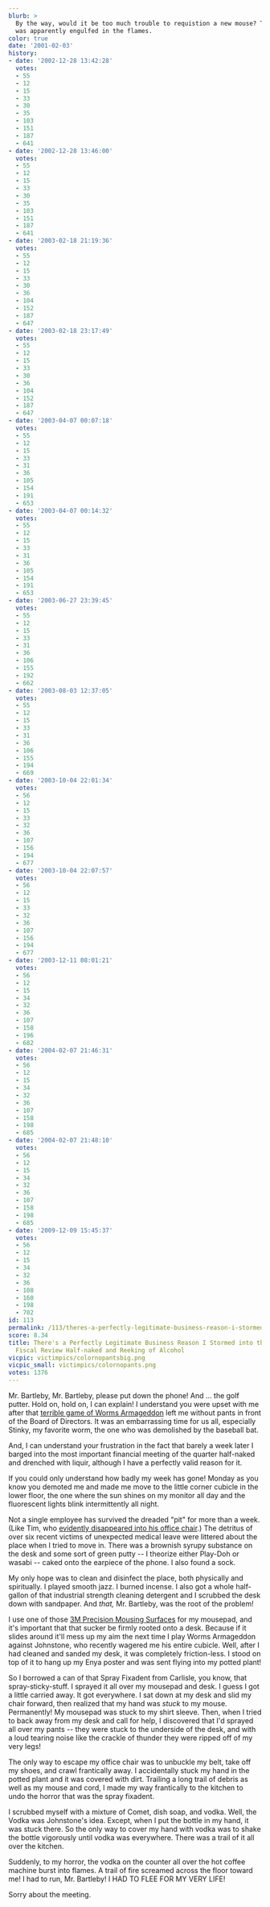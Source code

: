 ```yaml
---
blurb: >
  By the way, would it be too much trouble to requistion a new mouse? The last one
  was apparently engulfed in the flames.
color: true
date: '2001-02-03'
history:
- date: '2002-12-28 13:42:28'
  votes:
  - 55
  - 12
  - 15
  - 33
  - 30
  - 35
  - 103
  - 151
  - 187
  - 641
- date: '2002-12-28 13:46:00'
  votes:
  - 55
  - 12
  - 15
  - 33
  - 30
  - 35
  - 103
  - 151
  - 187
  - 641
- date: '2003-02-18 21:19:36'
  votes:
  - 55
  - 12
  - 15
  - 33
  - 30
  - 36
  - 104
  - 152
  - 187
  - 647
- date: '2003-02-18 23:17:49'
  votes:
  - 55
  - 12
  - 15
  - 33
  - 30
  - 36
  - 104
  - 152
  - 187
  - 647
- date: '2003-04-07 00:07:18'
  votes:
  - 55
  - 12
  - 15
  - 33
  - 31
  - 36
  - 105
  - 154
  - 191
  - 653
- date: '2003-04-07 00:14:32'
  votes:
  - 55
  - 12
  - 15
  - 33
  - 31
  - 36
  - 105
  - 154
  - 191
  - 653
- date: '2003-06-27 23:39:45'
  votes:
  - 55
  - 12
  - 15
  - 33
  - 31
  - 36
  - 106
  - 155
  - 192
  - 662
- date: '2003-08-03 12:37:05'
  votes:
  - 55
  - 12
  - 15
  - 33
  - 31
  - 36
  - 106
  - 155
  - 194
  - 669
- date: '2003-10-04 22:01:34'
  votes:
  - 56
  - 12
  - 15
  - 33
  - 32
  - 36
  - 107
  - 156
  - 194
  - 677
- date: '2003-10-04 22:07:57'
  votes:
  - 56
  - 12
  - 15
  - 33
  - 32
  - 36
  - 107
  - 156
  - 194
  - 677
- date: '2003-12-11 08:01:21'
  votes:
  - 56
  - 12
  - 15
  - 34
  - 32
  - 36
  - 107
  - 158
  - 196
  - 682
- date: '2004-02-07 21:46:31'
  votes:
  - 56
  - 12
  - 15
  - 34
  - 32
  - 36
  - 107
  - 158
  - 198
  - 685
- date: '2004-02-07 21:48:10'
  votes:
  - 56
  - 12
  - 15
  - 34
  - 32
  - 36
  - 107
  - 158
  - 198
  - 685
- date: '2009-12-09 15:45:37'
  votes:
  - 56
  - 12
  - 15
  - 34
  - 32
  - 36
  - 108
  - 160
  - 198
  - 702
id: 113
permalink: /113/theres-a-perfectly-legitimate-business-reason-i-stormed-into-the-quarterly-fiscal-review-halfnaked-and-reeking-of-alcohol/
score: 8.34
title: There's a Perfectly Legitimate Business Reason I Stormed into the Quarterly
  Fiscal Review Half-naked and Reeking of Alcohol
vicpic: victimpics/colornopantsbig.png
vicpic_small: victimpics/colornopants.png
votes: 1376
---
```


Mr. Bartleby, Mr. Bartleby, please put down the phone! And ... the golf
putter. Hold on, hold on, I can explain! I understand you were upset
with me after that [terrible game of Worms
Armageddon](@/victim/104.md) left me without pants in front of the
Board of Directors. It was an embarrassing time for us all, especially
Stinky, my favorite worm, the one who was demolished by the baseball
bat.

And, I can understand your frustration in the fact that barely a week
later I barged into the most important financial meeting of the quarter
half-naked and drenched with liquir, although I have a perfectly valid
reason for it.

If you could only understand how badly my week has gone! Monday as you
know you demoted me and made me move to the little corner cubicle in the
lower floor, the one where the sun shines on my monitor all day and the
fluorescent lights blink intermittently all night.

Not a single employee has survived the dreaded "pit" for more than a
week. (Like Tim, who [evidently disappeared into his office
chair](@/victim/105.md).) The detritus of over six recent victims of
unexpected medical leave were littered about the place when I tried to
move in. There was a brownish syrupy substance on the desk and some sort
of green putty -- I theorize either Play-Doh or wasabi -- caked onto the
earpiece of the phone. I also found a sock.

My only hope was to clean and disinfect the place, both physically and
spiritually. I played smooth jazz. I burned incense. I also got a whole
half-gallon of that industrial strength cleaning detergent and I
scrubbed the desk down with sandpaper. And *that,* Mr. Bartleby, was the
root of the problem!

I use one of those [3M Precision Mousing
Surfaces](http://web.archive.org/web/20010203000000/http://blackmarket.gamespy.com/blackmarket/product.asp?pfid=10501)
for my mousepad, and it's important that that sucker be firmly rooted
onto a desk. Because if it slides around it'll mess up my aim the next
time I play Worms Armageddon against Johnstone, who recently wagered me
his entire cubicle. Well, after I had cleaned and sanded my desk, it was
completely friction-less. I stood on top of it to hang up my Enya poster
and was sent flying into my potted plant!

So I borrowed a can of that Spray Fixadent from Carlisle, you know, that
spray-sticky-stuff. I sprayed it all over my mousepad and desk. I guess
I got a little carried away. It got everywhere. I sat down at my desk
and slid my chair forward, then realized that my hand was *stuck* to my
mouse. Permanently! My mousepad was stuck to my shirt sleeve. Then, when
I tried to back away from my desk and call for help, I discovered that
I'd sprayed all over my pants -- they were stuck to the underside of the
desk, and with a loud tearing noise like the crackle of thunder they
were ripped off of my very legs!

The only way to escape my office chair was to unbuckle my belt, take off
my shoes, and crawl frantically away. I accidentally stuck my hand in
the potted plant and it was covered with dirt. Trailing a long trail of
debris as well as my mouse and cord, I made my way frantically to the
kitchen to undo the horror that was the spray fixadent.

I scrubbed myself with a mixture of Comet, dish soap, and vodka. Well,
the Vodka was Johnstone's idea. Except, when I put the bottle in my
hand, it was stuck there. So the only way to cover my hand with vodka
was to shake the bottle vigorously until vodka was everywhere. There was
a trail of it all over the kitchen.

Suddenly, to my horror, the vodka on the counter all over the hot coffee
machine burst into flames. A trail of fire screamed across the floor
toward me! I had to run, Mr. Bartleby! I HAD TO FLEE FOR MY VERY LIFE!

Sorry about the meeting.